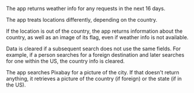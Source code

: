 



The app returns weather info for any requests in the next 16 days.

The app treats locations differently, depending on the country.

If the location is out of the country, the app returns information about the country, as well as an image of its flag, even if weather info is not available.

Data is cleared if a subsequent search does not use the same fields. For example, if a person searches for a foreign destination and later searches for one within the US, the country info is cleared.

The app searches Pixabay for a picture of the city. If that doesn't return anything, it retrieves a picture of the country (if foreign) or the state (if in the US).

